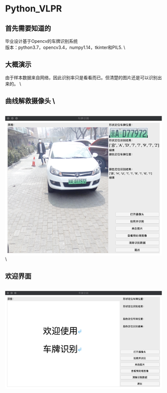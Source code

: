 # Python_VLPR
## 首先需要知道的
毕业设计基于Opencv的车牌识别系统 \
版本：python3.7，opencv3.4，numpy1.14，tkinter和PIL5. \

## 大概演示
由于样本数据来自网络，因此识别率只是看看而已。但清楚的图片还是可以识别出来的。 \
## 曲线解救摄像头  \
\
![界面](pic/1.png)
\
## 欢迎界面
\
![欢迎界面](pic/2.png)